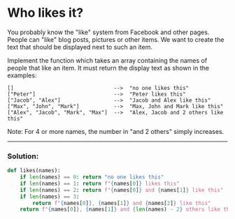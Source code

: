 # Who likes it?

You probably know the "like" system from Facebook and other pages. People can "like" blog posts, pictures or other items.
We want to create the text that should be displayed next to such an item.

Implement the function which takes an array containing the names of people that like an item. It must return the display text as shown in the examples:

```
[]                                -->  "no one likes this"
["Peter"]                         -->  "Peter likes this"
["Jacob", "Alex"]                 -->  "Jacob and Alex like this"
["Max", "John", "Mark"]           -->  "Max, John and Mark like this"
["Alex", "Jacob", "Mark", "Max"]  -->  "Alex, Jacob and 2 others like this"
```

Note: For 4 or more names, the number in "and 2 others" simply increases.

---

### Solution:

```python
def likes(names):
    if len(names) == 0: return "no one likes this"
    if len(names) == 1: return f"{names[0]} likes this"
    if len(names) == 2: return f"{names[0]} and {names[1]} like this"
    if len(names) == 3:
        return f"{names[0]}, {names[1]} and {names[2]} like this"
    return f"{names[0]}, {names[1]} and {len(names) - 2} others like this"
```
